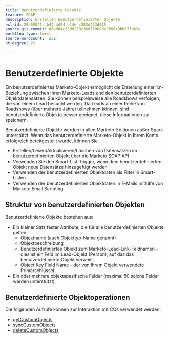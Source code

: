 ```yaml
---
title: Benutzerdefinierte Objekte
feature: SOAP
description: Erstellen benutzerdefinierter Objekte
exl-id: 29d65841-4b44-4d94-b14e-c583d433d015
source-git-commit: 66add4c38d0230c36d57009de985649bb67fde3e
workflow-type: tm+mt
source-wordcount: '231'
ht-degree: 2%

---
```


# Benutzerdefinierte Objekte

Ein benutzerdefiniertes Marketo-Objekt ermöglicht die Erstellung einer 1:n-Beziehung zwischen Ihren Marketo-Leads und den benutzerdefinierten Objektdatensätzen. Sie können beispielsweise alle Roadshows verfolgen, die von einem Lead besucht werden. Da Leads an einer Reihe von Roadshows (über mehrere Jahre) teilnehmen können, sind benutzerdefinierte Objekte besser geeignet, diese Informationen zu speichern.

Benutzerdefinierte Objekte werden in allen Marketo-Editionen außer Spark unterstützt. Wenn das benutzerdefinierte Marketo-Objekt in Ihrem Konto erfolgreich bereitgestellt wurde, können Sie

- Erstellen/Lesen/Aktualisieren/Löschen von Datensätzen im benutzerdefinierten Objekt über die Marketo SOAP API
- Verwenden Sie den Smart-List-Trigger, wenn dem benutzerdefinierten Objekt neue Datensätze hinzugefügt werden
- Verwenden der benutzerdefinierten Objektdaten als Filter in Smart-Listen
- Verwenden der benutzerdefinierten Objektdaten in E-Mails mithilfe von Marketo Email Scripting

## Struktur von benutzerdefinierten Objekten

Benutzerdefinierte Objekte bestehen aus:

- Ein kleiner Satz fester Attribute, die für alle benutzerdefinierten Objekte gelten:
   - Objektname (auch Objekttyp-Name genannt)
   - Objektbeschreibung
   - Benutzerdefiniertes Objekt zum Marketo-Lead-Link-Feldnamen - dies ist ein Feld im Lead-Objekt (Person), auf das das benutzerdefinierte Objekt verweist
   - Object Key Field Name - der von Ihrem Objekt verwendete Primärschlüssel
- Ein oder mehrere objektspezifische Felder (maximal 50 solche Felder werden unterstützt)

## Benutzerdefinierte Objektoperationen

Die folgenden Aufrufe können zur Interaktion mit COs verwendet werden.

- [getCustomObjects](https://developer.adobe.com/marketo-apis/api/mapi/#tag/Custom-Objects/operation/getCustomObjectsUsingGET)
- [syncCustomObjects](https://developer.adobe.com/marketo-apis/api/mapi/#tag/Custom-Objects/operation/syncCustomObjectsUsingPOST)
- [deleteCustomObjects](https://developer.adobe.com/marketo-apis/api/mapi/#tag/Custom-Objects/operation/deleteCustomObjectsUsingPOST)
